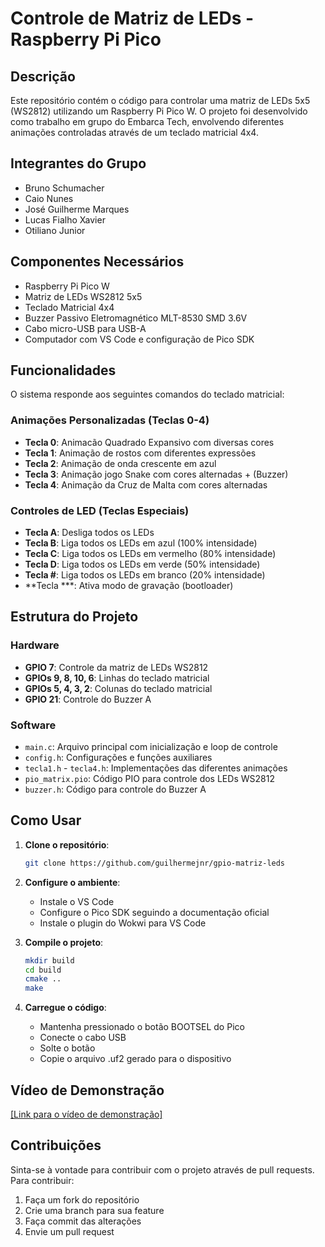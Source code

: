 # Controle de Matriz de LEDs - Raspberry Pi Pico
## Descrição
Este repositório contém o código para controlar uma matriz de LEDs 5x5 (WS2812) utilizando um Raspberry Pi Pico W. O projeto foi desenvolvido como trabalho em grupo do Embarca Tech, envolvendo diferentes animações controladas através de um teclado matricial 4x4.

## Integrantes do Grupo
- Bruno Schumacher
- Caio Nunes
- José Guilherme Marques
- Lucas Fialho Xavier
- Otiliano Junior

## Componentes Necessários
- Raspberry Pi Pico W
- Matriz de LEDs WS2812 5x5
- Teclado Matricial 4x4
- Buzzer Passivo Eletromagnético MLT-8530 SMD 3.6V
- Cabo micro-USB para USB-A
- Computador com VS Code e configuração de Pico SDK

## Funcionalidades
O sistema responde aos seguintes comandos do teclado matricial:

### Animações Personalizadas (Teclas 0-4)
- **Tecla 0**: Animacão Quadrado Expansivo com diversas cores
- **Tecla 1**: Animação de rostos com diferentes expressões
- **Tecla 2**: Animação de onda crescente em azul
- **Tecla 3**: Animação jogo Snake com cores alternadas + (Buzzer)
- **Tecla 4**: Animação da Cruz de Malta com cores alternadas

### Controles de LED (Teclas Especiais)
- **Tecla A**: Desliga todos os LEDs
- **Tecla B**: Liga todos os LEDs em azul (100% intensidade)
- **Tecla C**: Liga todos os LEDs em vermelho (80% intensidade)
- **Tecla D**: Liga todos os LEDs em verde (50% intensidade)
- **Tecla #**: Liga todos os LEDs em branco (20% intensidade)
- **Tecla ***: Ativa modo de gravação (bootloader)

## Estrutura do Projeto
### Hardware
- **GPIO 7**: Controle da matriz de LEDs WS2812
- **GPIOs 9, 8, 10, 6**: Linhas do teclado matricial
- **GPIOs 5, 4, 3, 2**: Colunas do teclado matricial
- **GPIO 21**: Controle do Buzzer A

### Software
- `main.c`: Arquivo principal com inicialização e loop de controle
- `config.h`: Configurações e funções auxiliares
- `tecla1.h` - `tecla4.h`: Implementações das diferentes animações
- `pio_matrix.pio`: Código PIO para controle dos LEDs WS2812
- `buzzer.h`: Código para controle do Buzzer A

## Como Usar
1. **Clone o repositório**:
   ```bash
   git clone https://github.com/guilhermejnr/gpio-matriz-leds
   ```

2. **Configure o ambiente**:
   - Instale o VS Code
   - Configure o Pico SDK seguindo a documentação oficial
   - Instale o plugin do Wokwi para VS Code

3. **Compile o projeto**:
   ```bash
   mkdir build
   cd build
   cmake ..
   make
   ```

4. **Carregue o código**:
   - Mantenha pressionado o botão BOOTSEL do Pico
   - Conecte o cabo USB
   - Solte o botão
   - Copie o arquivo .uf2 gerado para o dispositivo

## Vídeo de Demonstração
[\[Link para o vídeo de demonstração\]](https://drive.google.com/file/d/15D8AR-Lq1DiYIA_FVp7R1OOkwUbnJnWE/view?usp=sharing)

## Contribuições
Sinta-se à vontade para contribuir com o projeto através de pull requests. Para contribuir:
1. Faça um fork do repositório
2. Crie uma branch para sua feature
3. Faça commit das alterações
4. Envie um pull request
